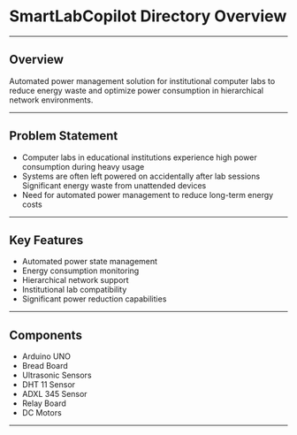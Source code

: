 # SmartLabCopilot Directory Overview

---

## Overview

Automated power management solution for institutional computer labs to reduce energy waste and optimize power consumption in hierarchical network environments.

---

## Problem Statement

- Computer labs in educational institutions experience high power consumption during heavy usage
- Systems are often left powered on accidentally after lab sessions
  Significant energy waste from unattended devices
- Need for automated power management to reduce long-term energy costs

---

## Key Features

- Automated power state management
- Energy consumption monitoring
- Hierarchical network support
- Institutional lab compatibility
- Significant power reduction capabilities

---

## Components

- Arduino UNO
- Bread Board
- Ultrasonic Sensors
- DHT 11 Sensor
- ADXL 345 Sensor
- Relay Board
- DC Motors

---
